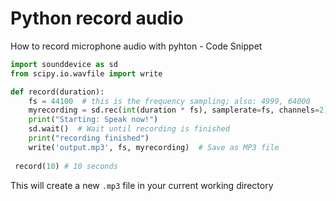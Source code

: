 # Python record audio
How to record microphone audio with pyhton - Code Snippet

```python
import sounddevice as sd
from scipy.io.wavfile import write

def record(duration):
    fs = 44100  # this is the frequency sampling; also: 4999, 64000
    myrecording = sd.rec(int(duration * fs), samplerate=fs, channels=2)
    print("Starting: Speak now!")
    sd.wait()  # Wait until recording is finished
    print("recording finished")
    write('output.mp3', fs, myrecording)  # Save as MP3 file
    
 record(10) # 10 seconds
```
This will create a new `.mp3` file in your current working directory
